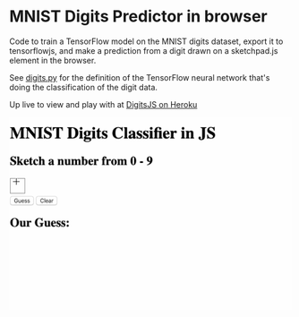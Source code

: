 # MNIST Digits Predictor in browser

Code to train a TensorFlow model on the MNIST digits dataset, export it to tensorflowjs, and make a prediction from a digit drawn on a sketchpad.js element in the browser.

See [digits.py](./digits.py) for the definition of the TensorFlow neural network that's doing the classification of the digit data.

Up live to view and play with at [DigitsJS on Heroku](https://digitsjs.herokuapp.com/)

![DigitsJS Preview](./digitsjs.gif)